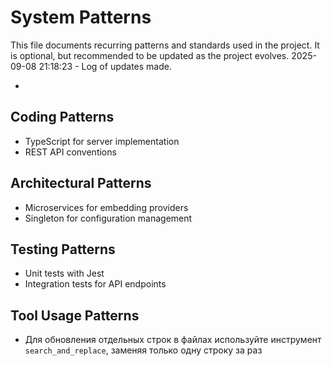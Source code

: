# System Patterns

This file documents recurring patterns and standards used in the project.
It is optional, but recommended to be updated as the project evolves.
2025-09-08 21:18:23 - Log of updates made.

*

## Coding Patterns

* TypeScript for server implementation  
* REST API conventions  

## Architectural Patterns

* Microservices for embedding providers  
* Singleton for configuration management  

## Testing Patterns

* Unit tests with Jest  
* Integration tests for API endpoints  
  
## Tool Usage Patterns  
* Для обновления отдельных строк в файлах используйте инструмент `search_and_replace`, заменяя только одну строку за раз  
